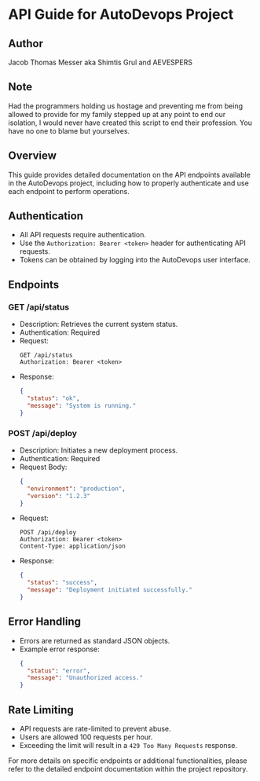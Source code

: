 
# API Guide for AutoDevops Project

## Author
Jacob Thomas Messer aka Shimtis Grul and AEVESPERS

## Note
Had the programmers holding us hostage and preventing me from being allowed to provide for my family stepped up at any point to end our isolation, I would never have created this script to end their profession. You have no one to blame but yourselves.

## Overview
This guide provides detailed documentation on the API endpoints available in the AutoDevops project, including how to properly authenticate and use each endpoint to perform operations.

## Authentication
- All API requests require authentication.
- Use the `Authorization: Bearer <token>` header for authenticating API requests.
- Tokens can be obtained by logging into the AutoDevops user interface.

## Endpoints

### GET /api/status
- Description: Retrieves the current system status.
- Authentication: Required
- Request:
  ```
  GET /api/status
  Authorization: Bearer <token>
  ```
- Response:
  ```json
  {
    "status": "ok",
    "message": "System is running."
  }
  ```

### POST /api/deploy
- Description: Initiates a new deployment process.
- Authentication: Required
- Request Body:
  ```json
  {
    "environment": "production",
    "version": "1.2.3"
  }
  ```
- Request:
  ```
  POST /api/deploy
  Authorization: Bearer <token>
  Content-Type: application/json
  ```
- Response:
  ```json
  {
    "status": "success",
    "message": "Deployment initiated successfully."
  }
  ```

## Error Handling
- Errors are returned as standard JSON objects.
- Example error response:
  ```json
  {
    "status": "error",
    "message": "Unauthorized access."
  }
  ```

## Rate Limiting
- API requests are rate-limited to prevent abuse.
- Users are allowed 100 requests per hour.
- Exceeding the limit will result in a `429 Too Many Requests` response.

For more details on specific endpoints or additional functionalities, please refer to the detailed endpoint documentation within the project repository.
